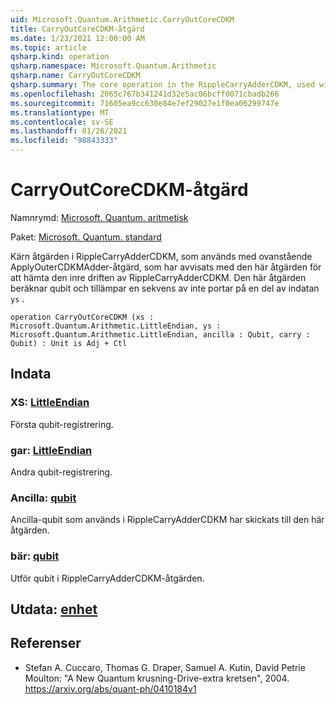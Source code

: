 ```yaml
---
uid: Microsoft.Quantum.Arithmetic.CarryOutCoreCDKM
title: CarryOutCoreCDKM-åtgärd
ms.date: 1/23/2021 12:00:00 AM
ms.topic: article
qsharp.kind: operation
qsharp.namespace: Microsoft.Quantum.Arithmetic
qsharp.name: CarryOutCoreCDKM
qsharp.summary: The core operation in the RippleCarryAdderCDKM, used with the above ApplyOuterCDKMAdder operation, i.e. conjugated with this operation to obtain the inner operation of the RippleCarryAdderCDKM. This operation computes the carry out qubit and applies a sequence of NOT gates on part of the input `ys`.
ms.openlocfilehash: 2065c767b341241d32e5ac06bcff0071cbadb266
ms.sourcegitcommit: 71605ea9cc630e84e7ef29027e1f0ea06299747e
ms.translationtype: MT
ms.contentlocale: sv-SE
ms.lasthandoff: 01/26/2021
ms.locfileid: "98843333"
---
```

# <a name="carryoutcorecdkm-operation"></a>CarryOutCoreCDKM-åtgärd

Namnrymd: [Microsoft. Quantum. aritmetisk](xref:Microsoft.Quantum.Arithmetic)

Paket: [Microsoft. Quantum. standard](https://nuget.org/packages/Microsoft.Quantum.Standard)


Kärn åtgärden i RippleCarryAdderCDKM, som används med ovanstående ApplyOuterCDKMAdder-åtgärd, som har avvisats med den här åtgärden för att hämta den inre driften av RippleCarryAdderCDKM. Den här åtgärden beräknar qubit och tillämpar en sekvens av inte portar på en del av indatan `ys` .

```qsharp
operation CarryOutCoreCDKM (xs : Microsoft.Quantum.Arithmetic.LittleEndian, ys : Microsoft.Quantum.Arithmetic.LittleEndian, ancilla : Qubit, carry : Qubit) : Unit is Adj + Ctl
```


## <a name="input"></a>Indata

### <a name="xs--littleendian"></a>XS: [LittleEndian](xref:Microsoft.Quantum.Arithmetic.LittleEndian)

Första qubit-registrering.


### <a name="ys--littleendian"></a>gar: [LittleEndian](xref:Microsoft.Quantum.Arithmetic.LittleEndian)

Andra qubit-registrering.


### <a name="ancilla--qubit"></a>Ancilla: [qubit](xref:microsoft.quantum.lang-ref.qubit)

Ancilla-qubit som används i RippleCarryAdderCDKM har skickats till den här åtgärden.


### <a name="carry--qubit"></a>bär: [qubit](xref:microsoft.quantum.lang-ref.qubit)

Utför qubit i RippleCarryAdderCDKM-åtgärden.



## <a name="output--unit"></a>Utdata: [enhet](xref:microsoft.quantum.lang-ref.unit)



## <a name="references"></a>Referenser

- Stefan A. Cuccaro, Thomas G. Draper, Samuel A. Kutin, David Petrie Moulton: "A New Quantum krusning-Drive-extra kretsen", 2004.
  https://arxiv.org/abs/quant-ph/0410184v1